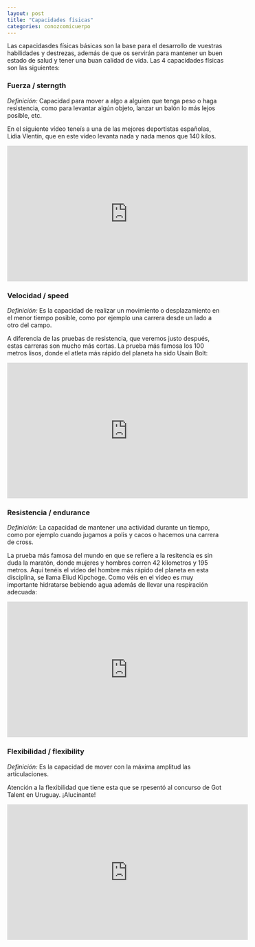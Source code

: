 ```yaml
---
layout: post
title: "Capacidades físicas"
categories: conozcomicuerpo
---
```


Las capacidasdes físicas básicas son la base para el desarrollo de vuestras habilidades y destrezas, además de que os servirán para mantener un buen estado de salud y tener una buan calidad de vida. Las 4 capacidades físicas son las siguientes:

### Fuerza / sterngth
*Definición:* Capacidad para mover a algo a alguien que tenga peso o haga resistencia, como para levantar algún objeto, lanzar un balón lo más lejos posible, etc.

En el siguiente vídeo teneís a una de las mejores deportistas españolas, Lidia Vlentín, que en este vídeo levanta nada y nada menos que 140 kilos.

<iframe width="560" height="315" src="https://www.youtube.com/embed/0oY2Wf_Ss3s" title="YouTube video player" frameborder="0" allow="accelerometer; autoplay; clipboard-write; encrypted-media; gyroscope; picture-in-picture" allowfullscreen></iframe>

### Velocidad / speed
*Definición:* Es la capacidad de realizar un movimiento o desplazamiento en el menor tiempo posible, como por ejemplo una carrera desde un lado a otro del campo. 

A diferencia de las pruebas de resistencia, que veremos justo después, estas carreras son mucho más cortas. La prueba más famosa los 100 metros lisos, donde el atleta más rápido del planeta ha sido Usain Bolt:

<iframe width="560" height="315" src="https://www.youtube.com/embed/5Dd3MpyUvOA" title="YouTube video player" frameborder="0" allow="accelerometer; autoplay; clipboard-write; encrypted-media; gyroscope; picture-in-picture" allowfullscreen></iframe>

### Resistencia / endurance
*Definición:* La capacidad de mantener una actividad durante un tiempo, como por ejemplo cuando jugamos a polis y cacos o hacemos una carrera de cross.

La prueba más famosa del mundo en que se refiere a la resitencia es sin duda la maratón, donde mujeres y hombres corren 42 kilometros y 195 metros. Aquí tenéis el vídeo del hombre más rápido del planeta en esta disciplina, se llama Eliud Kipchoge. Como véis en el vídeo es muy importante hidratarse bebiendo agua además de llevar una respiración adecuada:

<iframe width="560" height="315" src="https://www.youtube.com/embed/DXTSMF568zs" title="YouTube video player" frameborder="0" allow="accelerometer; autoplay; clipboard-write; encrypted-media; gyroscope; picture-in-picture" allowfullscreen></iframe>

### Flexibilidad / flexibility
*Definición:* Es la capacidad de mover con la máxima amplitud las articulaciones.

Atención a la flexibilidad que tiene esta que se rpesentó al concurso de Got Talent en Uruguay. ¡Alucinante!

<iframe width="560" height="315" src="https://www.youtube.com/embed/xc_eTXOvSG0" title="YouTube video player" frameborder="0" allow="accelerometer; autoplay; clipboard-write; encrypted-media; gyroscope; picture-in-picture" allowfullscreen></iframe>


